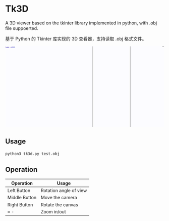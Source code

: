 # Tk3D

A 3D viewer based on the tkinter library implemented in python, with .obj file suppoerted.

基于 Python 的 Tkinter 库实现的 3D 查看器，支持读取 .obj 格式文件。

![screenshot](/screenshot.gif)

## Usage

```sh
python3 tk3d.py test.obj
```

## Operation

| Operation | Usage |
| --- | --- |
| Left Button | Rotation angle of view |
| Middle Button | Move the camera |
| Right Button | Rotate the canvas |
| <kbd>=</kbd> <kbd>-</kbd> | Zoom in/out |
